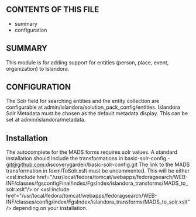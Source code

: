 CONTENTS OF THIS FILE
---------------------

 * summary
 * configuration

SUMMARY
-------

This module is for adding support for entities (person, place, event,
organization) to Islandora.

CONFIGURATION
-------------

The Solr field for searching entities and the entity collection are
configurable at admin/islandora/solution_pack_config/entities.
Islandora Solr Metadata must be chosen as the default metadata display.
This can be set at admin/islandora/metadata.


Installation
------------

The autocomplete for the MADS forms requires solr values.
A standard installation should include the transformations in
basic-solr-config - git@github.com:discoverygarden/basic-solr-config.git
The link to the MADS transformation in foxmlToSolr.xslt must be uncommented.
This will be either
  <xsl:include href="/usr/local/fedora/tomcat/webapps/fedoragsearch/WEB-INF/classes/fgsconfigFinal/index/FgsIndex/islandora_transforms/MADS_to_solr.xslt"/>
or
  <xsl:include href="/usr/local/fedora/tomcat/webapps/fedoragsearch/WEB-INF/classes/config/index/FgsIndex/islandora_transforms/MADS_to_solr.xslt"/>
depending on your installation.
